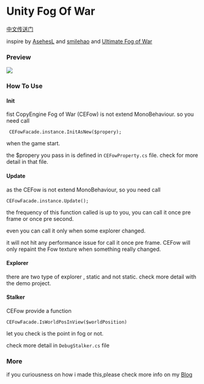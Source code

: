 # Unity Fog Of War

[中文传送门](http://oldking.wang/2ed40ca0-3616-11e9-a000-1f6ee05e8fdd/)

inspire by [AsehesL](https://github.com/AsehesL/FogOfWar) and [smilehao](https://github.com/smilehao/fog-of-war) and [Ultimate Fog of War](https://assetstore.unity.com/packages/tools/utilities/ultimate-fog-of-war-76011)

### Preview

![](Img/FogOfWar.gif)


### How To Use

#### Init

 fist CopyEngine Fog of War (CEFow) is not extend MonoBehaviour. so you need call 
 
 ```
  CEFowFacade.instance.InitAsNew($propery);
 ```

when the game start.

the $propery you pass in is defined in `CEFowProperty.cs` file. check for more detail in that file.

#### Update

as the CEFow is not extend MonoBehaviour, so you need call 

```
CEFowFacade.instance.Update();
``` 

the frequency of this function called is up to you, you can call it once pre frame or once pre second.

even you can call it only when some explorer changed.

it will not hit any performance issue for call it once pre frame. CEFow will only repaint the Fow texture when something really changed.

#### Explorer

there are two type of explorer , static and not static. check more detail with the demo project.

#### Stalker

CEFow provide a function 

```
CEFowFacade.IsWorldPosInView($worldPosition)
```

let you check is the point in fog or not.

check more detail in `DebugStalker.cs` file


### More

if you curiousness on how i made this,please check more info on my [Blog](http://oldking.wang/2ed40ca0-3616-11e9-a000-1f6ee05e8fdd/)


